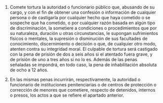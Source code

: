 1. Comete tortura la autoridad o funcionario público que, abusando de su cargo, y con el fin de obtener una confesión o información de cualquier persona o de castigarla por cualquier hecho que haya cometido o se sospeche que ha cometido, o por cualquier razón basada en algún tipo de discriminación, la sometiere a condiciones o procedimientos que por su naturaleza, duración u otras circunstancias, le supongan sufrimientos físicos o mentales, la supresión o disminución de sus facultades de conocimiento, discernimiento o decisión o que, de cualquier otro modo, atenten contra su integridad moral. El culpable de tortura será castigado con la pena de prisión de dos a seis años si el atentado fuera grave, y de prisión de uno a tres años si no lo es. Además de las penas señaladas se impondrá, en todo caso, la pena de inhabilitación absoluta de ocho a 12 años.

2. En las mismas penas incurrirán, respectivamente, la autoridad o funcionario de instituciones penitenciarias o de centros de protección o corrección de menores que cometiere, respecto de detenidos, internos o presos, los actos a que se refiere el apartado anterior.